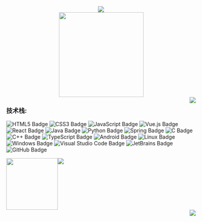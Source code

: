 <div align="center">
      <img src="https://readme-typing-svg.demolab.com?font=Fira+Code&pause=1000&width=435&lines=Welcome To My GitHub!&center=true&size=30" />
  </div>
  
<div align="center">
    <picture>
      <source media="(prefers-color-scheme: dark)" srcset="https://cdn.jsdelivr.net/gh/sun0225SUN/sun0225SUN/assets/images/coding.gif" />
      <source media="(prefers-color-scheme: light)" srcset="https://cdn.jsdelivr.net/gh/sun0225SUN/sun0225SUN/assets/images/developer.svg" height="225px" />
      <img src="https://cdn.jsdelivr.net/gh/sun0225SUN/sun0225SUN/assets/images/coding.gif" />
    </picture>
  </div>
  <img align="right" src="https://moe-counter.glitch.me/get/@:XYXMichael?theme=rule35">
  
  ### **技术栈:**

![HTML5 Badge](https://img.shields.io/badge/HTML5-E34F26?logo=html5&logoColor=fff&style=flat)
![CSS3 Badge](https://img.shields.io/badge/CSS3-1572B6?logo=css3&logoColor=fff&style=flat)
![JavaScript Badge](https://img.shields.io/badge/JavaScript-F7DF1E?logo=javascript&logoColor=000&style=flat)
![Vue.js Badge](https://img.shields.io/badge/Vue.js-4FC08D?logo=vue.js&logoColor=fff&style=flat)
![React Badge](https://img.shields.io/badge/React-61DAFB?logo=react&logoColor=000&style=flat)
![Java Badge](https://img.shields.io/badge/Java-007396?logo=java&logoColor=fff&style=flat)
![Python Badge](https://img.shields.io/badge/Python-3776AB?logo=python&logoColor=fff&style=flat)
![Spring Badge](https://img.shields.io/badge/Spring-6DB33F?logo=spring&logoColor=fff&style=flat)
![C Badge](https://img.shields.io/badge/C-A8B9CC?logo=c&logoColor=fff&style=flat)
![C++ Badge](https://img.shields.io/badge/C%2B%2B-00599C?logo=cplusplus&logoColor=fff&style=flat)
![TypeScript Badge](https://img.shields.io/badge/TypeScript-3178C6?logo=typescript&logoColor=fff&style=flat)
![Android Badge](https://img.shields.io/badge/Android-3DDC84?logo=android&logoColor=fff&style=flat)
![Linux Badge](https://img.shields.io/badge/Linux-FCC624?logo=linux&logoColor=000&style=flat)
![Windows Badge](https://img.shields.io/badge/Windows-0078D6?logo=windows&logoColor=fff&style=flat)
![Visual Studio Code Badge](https://img.shields.io/badge/Visual%20Studio%20Code-007ACC?logo=visualstudiocode&logoColor=fff&style=flat)
![JetBrains Badge](https://img.shields.io/badge/JetBrains-000000?logo=jetbrains&logoColor=fff&style=flat)
![GitHub Badge](https://img.shields.io/badge/GitHub-181717?logo=github&logoColor=fff&style=flat)
<div style="display: flex; align-items: center;">
  <div style="display: flex; justify-content: space-between;">
    <img height="137px" src="https://github-readme-stats.vercel.app/api?username=XYXMichael&show_icons=true&hide_border=true&line_height=21&theme=blueberry&card_width=550" />
    <img src="https://github-readme-stats.vercel.app/api/top-langs/?username=XYXMichael&hide_border=true&layout=donut&langs_count=8&text_color=73FF3B&icon_color=fff&theme=blueberry&card_width=550" />
  </div>
</div>


<div align="right"> <img src="https://github-readme-activity-graph.vercel.app/graph?username=XYXMichael&theme=vue" /> </div>
  <!-- knock code pictures 敲代码的图片 -->
